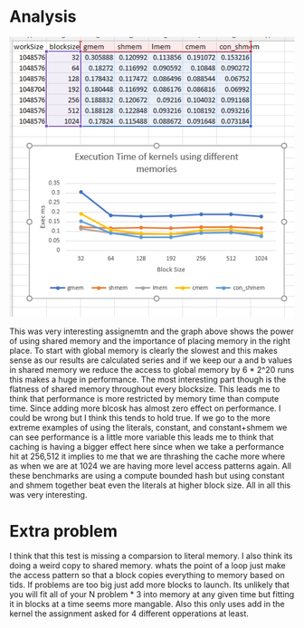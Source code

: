 # Analysis
![Graph of data](./report.png)

This was very interesting assignemtn and the graph above shows the power of using shared memory and the importance of placing memory in the right place. To start with global memory is clearly the slowest and this makes sense as our results are calculated series and if we keep our a and b values in shared memory we reduce the access to global memory by 6 * 2^20 runs this makes a huge in performance. The most interesting part though is the flatness of shared memory throughout every blocksize. This leads me to think that performance is more restricted by memory time than compute time. Since adding more blcosk has almost zero effect on performance. I could be wrong but I think this tends to hold true. If we go to the more extreme examples of using the literals, constant, and constant+shmem we can see performance is a little more variable this leads me to think that caching is having a bigger effect here since when we take a performance hit at 256,512 it implies to me that we are thrashing the cache more where as when we are at 1024 we are having more level access patterns again. All these benchmarks are using a compute bounded hash but using constant and shmem together beat even the literals at higher block size. All in all this was very interesting. 

# Extra problem

I think that this test is missing a comparsion to literal memory. I also think its doing a weird copy to shared memory. whats the point of a loop just make the access pattern so that a block copies everything to memory based on tids. If problems are too big just add more blocks to launch. Its unlikely that you will fit all of your N problem  * 3 into memory at any given time but fitting it in blocks at a time seems more mangable. Also this only uses add in the kernel the assignment asked for 4 different opperations at least.



